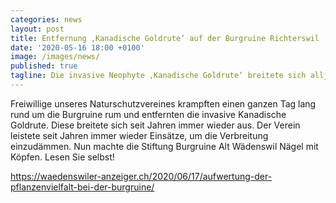 ```yaml
---
categories: news
layout: post
title: Entfernung ‚Kanadische Goldrute‘ auf der Burgruine Richterswil
date: '2020-05-16 18:00 +0100'
image: /images/news/
published: true
tagline: Die invasive Neophyte ‚Kanadische Goldrute‘ breitete sich alljährlich wieder in und ums Burgruinenareal aus und verdrängt die heimische Flora! 
---
```


Freiwillige unseres Naturschutzvereines krampften einen ganzen Tag lang rund um die Burgruine rum und entfernten die invasive Kanadische Goldrute.
Diese breitete sich seit Jahren immer wieder aus. Der Verein leistete seit Jahren immer wieder Einsätze, um die Verbreitung einzudämmen.
Nun machte die Stiftung Burgruine Alt Wädenswil Nägel mit Köpfen. Lesen Sie selbst!

<a href="https://waedenswiler-anzeiger.ch/2020/06/17/aufwertung-der-pflanzenvielfalt-bei-der-burgruine/">https://waedenswiler-anzeiger.ch/2020/06/17/aufwertung-der-pflanzenvielfalt-bei-der-burgruine/</a>



